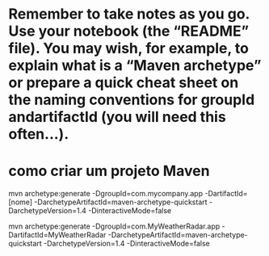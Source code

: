 
# Remember to take notes as you go. Use your notebook (the “README” file). You may wish, for example, to explain what is a “Maven archetype” or prepare a quick cheat sheet on the naming conventions for groupId andartifactId (you will need this often...).


# como criar um projeto Maven
mvn archetype:generate -DgroupId=com.mycompany.app -DartifactId=[nome] -DarchetypeArtifactId=maven-archetype-quickstart -DarchetypeVersion=1.4 -DinteractiveMode=false 

mvn archetype:generate -DgroupId=com.MyWeatherRadar.app -DartifactId=MyWeatherRadar -DarchetypeArtifactId=maven-archetype-quickstart -DarchetypeVersion=1.4 -DinteractiveMode=false 